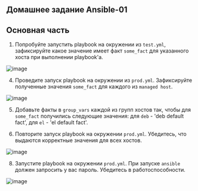 ## Домашнее задание Ansible-01

## Основная часть
1. Попробуйте запустить playbook на окружении из `test.yml`, зафиксируйте какое значение имеет факт `some_fact` для указанного хоста при выполнении playbook'a.

![image](https://user-images.githubusercontent.com/93157702/192365654-4bd5112a-f557-4e34-be30-3f2671b9c92f.png)


4. Проведите запуск playbook на окружении из `prod.yml`. Зафиксируйте полученные значения `some_fact` для каждого из `managed host`.

![image](https://user-images.githubusercontent.com/93157702/192365867-d8788730-ded8-4eab-9bf9-8140bfa38b37.png)

5. Добавьте факты в `group_vars` каждой из групп хостов так, чтобы для `some_fact` получились следующие значения: для `deb` - 'deb default fact', для `el` - 'el default fact'.

7.  Повторите запуск playbook на окружении `prod.yml`. Убедитесь, что выдаются корректные значения для всех хостов.

![image](https://user-images.githubusercontent.com/93157702/192366395-dee30879-1c9e-4061-a6e2-653c24d6f1ad.png)

8. Запустите playbook на окружении `prod.yml`. При запуске `ansible` должен запросить у вас пароль. Убедитесь в работоспособности.

![image](https://user-images.githubusercontent.com/93157702/192367852-e405ba4d-1a1d-42db-86d9-5c031f59bc1f.png)


